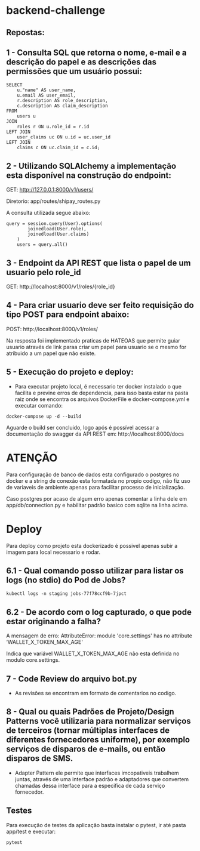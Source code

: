 # backend-challenge

## Repostas:

## 1 - Consulta SQL que retorna o nome, e-mail e a descrição do papel e as descrições das permissões que um usuário possui:

```
SELECT
    u."name" AS user_name,
    u.email AS user_email,
    r.description AS role_description,
    c.description AS claim_description
FROM
    users u
JOIN
    roles r ON u.role_id = r.id
LEFT JOIN
    user_claims uc ON u.id = uc.user_id
LEFT JOIN
    claims c ON uc.claim_id = c.id;

```

## 2 - Utilizando SQLAlchemy a implementação esta disponível na construção do endpoint:

GET: http://127.0.0.1:8000/v1/users/

Diretorio: app/routes/shipay_routes.py

A consulta utilizada segue abaixo:
```
query = session.query(User).options(
        joinedload(User.role),
        joinedload(User.claims)
    )
    users = query.all()
```

## 3 - Endpoint da API REST que lista o papel de um usuario pelo role_id

GET: http://localhost:8000/v1/roles/{role_id}

## 4 - Para criar usuario deve ser feito requisição do tipo POST para endpoint abaixo:

POST: http://localhost:8000/v1/roles/

Na resposta foi implementado praticas de HATEOAS que permite guiar usuario através de link paraa criar um papel para usuario se o mesmo for atribuido a um papel que não existe.

## 5 -  Execução do projeto e deploy:

- Para executar projeto local, é necessario ter docker instalado o que facilita e previne erros de dependencia, para isso basta estar na pasta raiz onde se encontra os arquivos DockerFile e docker-compose.yml e executar comando:

```docker-compose up -d --build```

Aguarde o build ser concluido, logo após é possível acessar a documentação do swagger da API REST em: http://localhost:8000/docs

# ATENÇÃO
Para configuração de banco de dados esta configurado o postgres no docker e a string de conexão esta formatada no propio codigo, não fiz uso de variaveis de ambiente apenas para facilitar processo de inicialização.

Caso postgres por acaso de algum erro apenas comentar a linha dele em app/db/connection.py e habilitar padrão basico com sqlite na linha acima.

# Deploy

Para deploy como projeto esta dockerizado é possivel apenas subir a imagem para local necessario e rodar.

## 6.1 - Qual comando posso utilizar para listar os logs (no stdio) do Pod de Jobs?

````kubectl logs -n staging jobs-77f78ccf9b-7jpct````

## 6.2 - De acordo com o log capturado, o que pode estar originando a falha?

A mensagem de erro: AttributeError: module 'core.settings' has no attribute ‘WALLET_X_TOKEN_MAX_AGE'

Indica que variável WALLET_X_TOKEN_MAX_AGE não esta definida no modulo core.settings.

## 7 - Code Review do arquivo bot.py
- As revisões se encontram em formato de comentarios no codigo.

## 8 - Qual ou quais Padrões de Projeto/Design Patterns você utilizaria para normalizar serviços de terceiros (tornar múltiplas interfaces de diferentes fornecedores uniforme), por exemplo serviços de disparos de e-mails, ou então disparos de SMS.

- Adapter Pattern ele permite que interfaces imcopativeis trabalhem juntas, através de uma interface padrão e adaptadores que convertem chamadas dessa interface para a especifica de cada serviço fornecedor.


## Testes

Para execução de testes da aplicação basta instalar o pytest, ir até pasta app/test e executar:

```pytest```

